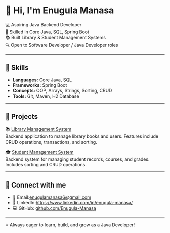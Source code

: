# 👋 Hi, I'm Enugula Manasa

💻 Aspiring Java Backend Developer  
🚀 Skilled in Core Java, SQL, Spring Boot  
📚 Built Library & Student Management Systems  
🔍 Open to Software Developer / Java Developer roles  

---

## 🔹 Skills
- **Languages:** Core Java, SQL
- **Frameworks:** Spring Boot
- **Concepts:** OOP, Arrays, Strings, Sorting, CRUD
- **Tools:** Git, Maven, H2 Database

---

## 🔹 Projects
📚 [Library Management System](https://github.com/Enugula-Manasa/Library-Management-System)  
Backend application to manage library books and users. Features include CRUD operations, transactions, and sorting. 

🎓 [Student Management System](https://github.com/Enugula-Manasa/Student-Management-System)  
Backend system for managing student records, courses, and grades. Includes sorting and CRUD operations.  

---

## 🔹 Connect with me
- 📧 Email:enugulamanasa6@gmail.com 
- 🔗 LinkedIn:https://www.linkedin.com/in/enugula-manasa/
- 💻 GitHub: [github.com/Enugula-Manasa](https://github.com/Enugula-Manasa)

---

⭐ Always eager to learn, build, and grow as a Java Developer!
